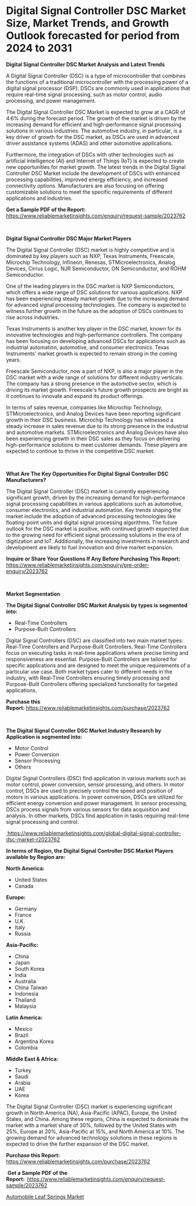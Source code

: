 <p><h1>Digital Signal Controller DSC Market Size, Market Trends, and Growth Outlook forecasted for period from 2024 to 2031</h1></p><p><strong>Digital Signal Controller DSC Market Analysis and Latest Trends</strong></p>
<p><p>A Digital Signal Controller (DSC) is a type of microcontroller that combines the functions of a traditional microcontroller with the processing power of a digital signal processor (DSP). DSCs are commonly used in applications that require real-time signal processing, such as motor control, audio processing, and power management.</p><p>The Digital Signal Controller DSC Market is expected to grow at a CAGR of 4.6% during the forecast period. The growth of the market is driven by the increasing demand for efficient and high-performance signal processing solutions in various industries. The automotive industry, in particular, is a key driver of growth for the DSC market, as DSCs are used in advanced driver assistance systems (ADAS) and other automotive applications.</p><p>Furthermore, the integration of DSCs with other technologies such as artificial intelligence (AI) and Internet of Things (IoT) is expected to create new opportunities for market growth. The latest trends in the Digital Signal Controller DSC Market include the development of DSCs with enhanced processing capabilities, improved energy efficiency, and increased connectivity options. Manufacturers are also focusing on offering customizable solutions to meet the specific requirements of different applications and industries.</p></p>
<p><strong>Get a Sample PDF of the Report:&nbsp;</strong> <a href="https://www.reliablemarketinsights.com/enquiry/request-sample/2023762">https://www.reliablemarketinsights.com/enquiry/request-sample/2023762</a></p>
<p>&nbsp;</p>
<p><strong>Digital Signal Controller DSC Major Market Players</strong></p>
<p><p>The Digital Signal Controller (DSC) market is highly competitive and is dominated by key players such as NXP, Texas Instruments, Freescale, Microchip Technology, Infineon, Renesas, STMicroelectronics, Analog Devices, Cirrus Logic, NJR Semiconductor, ON Semiconductor, and ROHM Semiconductor.</p><p>One of the leading players in the DSC market is NXP Semiconductors, which offers a wide range of DSC solutions for various applications. NXP has been experiencing steady market growth due to the increasing demand for advanced signal processing technologies. The company is expected to witness further growth in the future as the adoption of DSCs continues to rise across industries.</p><p>Texas Instruments is another key player in the DSC market, known for its innovative technologies and high-performance controllers. The company has been focusing on developing advanced DSCs for applications such as industrial automation, automotive, and consumer electronics. Texas Instruments' market growth is expected to remain strong in the coming years.</p><p>Freescale Semiconductor, now a part of NXP, is also a major player in the DSC market with a wide range of solutions for different industry verticals. The company has a strong presence in the automotive sector, which is driving its market growth. Freescale's future growth prospects are bright as it continues to innovate and expand its product offerings.</p><p>In terms of sales revenue, companies like Microchip Technology, STMicroelectronics, and Analog Devices have been reporting significant growth in their DSC business. Microchip Technology has witnessed a steady increase in sales revenue due to its strong presence in the industrial and automotive markets. STMicroelectronics and Analog Devices have also been experiencing growth in their DSC sales as they focus on delivering high-performance solutions to meet customer demands. These players are expected to continue to thrive in the competitive DSC market.</p></p>
<p>&nbsp;</p>
<p><strong>What Are The Key Opportunities For Digital Signal Controller DSC Manufacturers?</strong></p>
<p><p>The Digital Signal Controller (DSC) market is currently experiencing significant growth, driven by the increasing demand for high-performance signal processing capabilities in various applications such as automotive, consumer electronics, and industrial automation. Key trends shaping the market include the adoption of advanced processing technologies like floating-point units and digital signal processing algorithms. The future outlook for the DSC market is positive, with continued growth expected due to the growing need for efficient signal processing solutions in the era of digitization and IoT. Additionally, the increasing investments in research and development are likely to fuel innovation and drive market expansion.</p></p>
<p><strong>Inquire or Share Your Questions If Any Before Purchasing This Report:</strong> <a href="https://www.reliablemarketinsights.com/enquiry/pre-order-enquiry/2023762">https://www.reliablemarketinsights.com/enquiry/pre-order-enquiry/2023762</a></p>
<p>&nbsp;</p>
<p><strong>Market Segmentation</strong></p>
<p><strong>The Digital Signal Controller DSC Market Analysis by types is segmented into:</strong></p>
<p><ul><li>Real-Time Controllers</li><li>Purpose-Built Controllers</li></ul></p>
<p><p>Digital Signal Controllers (DSC) are classified into two main market types: Real-Time Controllers and Purpose-Built Controllers. Real-Time Controllers focus on executing tasks in real-time applications where precise timing and responsiveness are essential. Purpose-Built Controllers are tailored for specific applications and are designed to meet the unique requirements of a particular use case. Both market types cater to different needs in the industry, with Real-Time Controllers ensuring timely processing and Purpose-Built Controllers offering specialized functionality for targeted applications.</p></p>
<p><strong>Purchase this Report:&nbsp;</strong><a href="https://www.reliablemarketinsights.com/purchase/2023762">https://www.reliablemarketinsights.com/purchase/2023762</a></p>
<p>&nbsp;</p>
<p><strong>The Digital Signal Controller DSC Market Industry Research by Application is segmented into:</strong></p>
<p><ul><li>Motor Control</li><li>Power Conversion</li><li>Sensor Processing</li><li>Others</li></ul></p>
<p><p>Digital Signal Controllers (DSC) find application in various markets such as motor control, power conversion, sensor processing, and others. In motor control, DSCs are used to precisely control the speed and position of motors in various applications. In power conversion, DSCs are utilized for efficient energy conversion and power management. In sensor processing, DSCs process signals from various sensors for data acquisition and analysis. In other markets, DSCs find application in tasks requiring real-time signal processing and control.</p></p>
<p><a href="https://www.reliablemarketinsights.com/global-digital-signal-controller-dsc-market-r2023762">&nbsp;https://www.reliablemarketinsights.com/global-digital-signal-controller-dsc-market-r2023762</a></p>
<p><strong>In terms of Region, the Digital Signal Controller DSC Market Players available by Region are:</strong></p>
<p>
    <p> <strong> North America: </strong>
        <ul>
            <li>United States</li>
            <li>Canada</li>
        </ul>
        </p> 
    <p> <strong> Europe: </strong>
        <ul>
            <li>Germany</li>
            <li>France</li>
            <li>U.K.</li>
            <li>Italy</li>
            <li>Russia</li>
        </ul>
        </p> 
    <p> <strong> Asia-Pacific: </strong>
        <ul>
            <li>China</li>
            <li>Japan</li>
            <li>South Korea</li>
            <li>India</li>
            <li>Australia</li>
            <li>China Taiwan</li>
            <li>Indonesia</li>
            <li>Thailand</li>
            <li>Malaysia</li>
        </ul>
        </p> 
    <p> <strong> Latin America: </strong>
        <ul>
            <li>Mexico</li>
            <li>Brazil</li>
            <li>Argentina Korea</li>
            <li>Colombia</li>
        </ul>
        </p> 
    <p> <strong> Middle East & Africa: </strong>
        <ul>
            <li>Turkey</li>
            <li>Saudi</li>
            <li>Arabia</li>
            <li>UAE</li>
            <li>Korea</li>
        </ul>
    </p>
    </p>
<p><p>The Digital Signal Controller (DSC) market is experiencing significant growth in North America (NA), Asia-Pacific (APAC), Europe, the United States, and China. Among these regions, China is expected to dominate the market with a market share of 30%, followed by the United States with 25%, Europe at 20%, Asia-Pacific at 15%, and North America at 10%. The growing demand for advanced technology solutions in these regions is expected to drive the further expansion of the DSC market.</p></p>
<p><strong>Purchase this Report: </strong><a href="https://www.reliablemarketinsights.com/purchase/2023762">https://www.reliablemarketinsights.com/purchase/2023762</a></p>
<p>&nbsp;<strong>Get a Sample PDF of the Report:&nbsp;&nbsp;</strong><a href="https://www.reliablemarketinsights.com/enquiry/request-sample/2023762">https://www.reliablemarketinsights.com/enquiry/request-sample/2023762</a></p>
<p><strong></strong></p>
<p><p><a href="https://view.publitas.com/reportprime-1/global-automobile-leaf-springs-market-by-product-type-by-application-by-region-and-companies-industry-segment-outlook-market-assessment-competition-scenario-trends-and-forecast-2024-2031/">Automobile Leaf Springs Market</a></p></p>